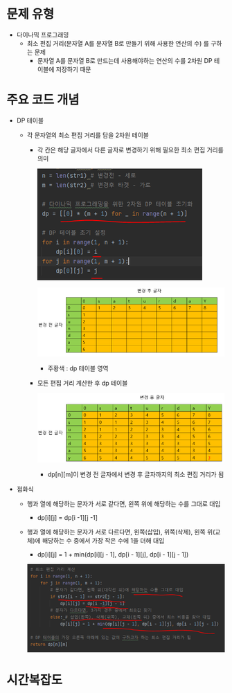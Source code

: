 # 문제 유형
- 다이나믹 프로그래밍
  - 최소 편집 거리(문자열 A를 문자열 B로 만들기 위해 사용한 연산의 수) 를 구하는 문제
    - 문자열 A를 문자열 B로 만드는데 사용해야하는 연산의 수를 2차원 DP 테이블에 저장하기 때문 
# 주요 코드 개념
- DP 테이블 
  - 각 문자열의 최소 편집 거리를 담을 2차원 테이블
    - 각 칸은 해당 글자에서 다른 글자로 변경하기 위해 필요한 최소 편집 거리를 의미

      ![img_24.png](캡처이미지/img_24.png)

      ![img_1.png](캡처이미지/편집거리_1.png)
      - 주황색 : dp 테이블 영역
    
    - 모든 편집 거리 계산한 후 dp 테이블 
    
      ![img_2.png](캡처이미지/편집거리_2.png)

      - dp[n][m]이 변경 전 글자에서 변경 후 글자까지의 최소 편집 거리가 됨 

- 점화식
  - 행과 열에 해당하는 문자가 서로 같다면, 왼쪽 위에 해당하는 수를 그대로 대입
    - dp[i][j] = dp[i -1][j -1]
    
  - 행과 열에 해당하는 문자가 서로 다르다면, 왼쪽(삽입), 위쪽(삭제), 왼쪽 위(교체)에 해당하는 수 중에서 가장 작은 수에 1을 더해 대입
    - dp[i][j] = 1 + min(dp[i][j - 1], dp[i - 1][j], dp[i - 1][j - 1])

    ![img_25.png](캡처이미지/img_25.png)
  

# 시간복잡도